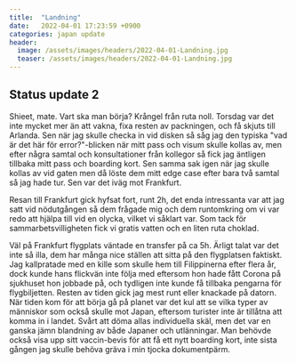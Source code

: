 ```yaml
---
title:  "Landning"
date:   2022-04-01 17:23:59 +0900
categories: japan update
header:
  image: /assets/images/headers/2022-04-01-Landning.jpg
  teaser: /assets/images/headers/2022-04-01-Landning.jpg
---
```


## Status update 2

Shieet, mate. Vart ska man börja? Krångel från ruta noll. Torsdag var det inte mycket mer än att vakna, fixa resten av packningen, och få skjuts till Arlanda. Sen när jag skulle checka in vid disken så såg jag den typiska "vad är det här för error?"-blicken när mitt pass och visum skulle kollas av, men efter några samtal och konsultationer från kollegor så fick jag äntligen tillbaka mitt pass och boarding kort. Sen samma sak igen när jag skulle kollas av vid gaten men då löste dem mitt edge case efter bara två samtal så jag hade tur. Sen var det iväg mot Frankfurt.

Resan till Frankfurt gick hyfsat fort, runt 2h, det enda intressanta var att jag satt vid nödutgången så dem frågade mig och dem runtomkring om vi var redo att hjälpa till vid en olycka, vilket vi såklart var. Som tack för sammarbetsvilligheten fick vi gratis vatten och en liten ruta choklad.

Väl på Frankfurt flygplats väntade en transfer på ca 5h. Ärligt talat var det inte så illa, dem har många nice ställen att sitta på den flygplatsen faktiskt. Jag kallpratade med en kille som skulle hem till Filippinerna efter flera år, dock kunde hans flickvän inte följa med eftersom hon hade fått Corona på sjukhuset hon jobbade på, och tydligen inte kunde få tillbaka pengarna för flygbiljetten. Resten av tiden gick jag mest runt eller knackade på datorn. När tiden kom för att börja gå på planet var det kul att se vilka typer av människor som också skulle mot Japan, eftersom turister inte är tillåtna att komma in i landet. Svårt att döma allas individuella skäl, men det var en ganska jämn blandning av både Japaner och utlänningar. Man behövde också visa upp sitt vaccin-bevis för att få ett nytt boarding kort, inte sista gången jag skulle behöva gräva i min tjocka dokumentpärm.
